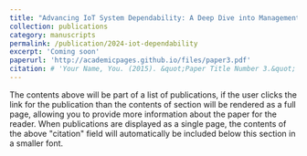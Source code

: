 ```yaml
---
title: "Advancing IoT System Dependability: A Deep Dive into Management and Operation Plane Separation"
collection: publications
category: manuscripts
permalink: /publication/2024-iot-dependability
excerpt: 'Coming soon'
paperurl: 'http://academicpages.github.io/files/paper3.pdf'
citation: # 'Your Name, You. (2015). &quot;Paper Title Number 3.&quot; <i>Journal 1</i>. 1(3).'
---
```


The contents above will be part of a list of publications, if the user clicks the link for the publication than the contents of section will be rendered as a full page, allowing you to provide more information about the paper for the reader. When publications are displayed as a single page, the contents of the above "citation" field will automatically be included below this section in a smaller font.